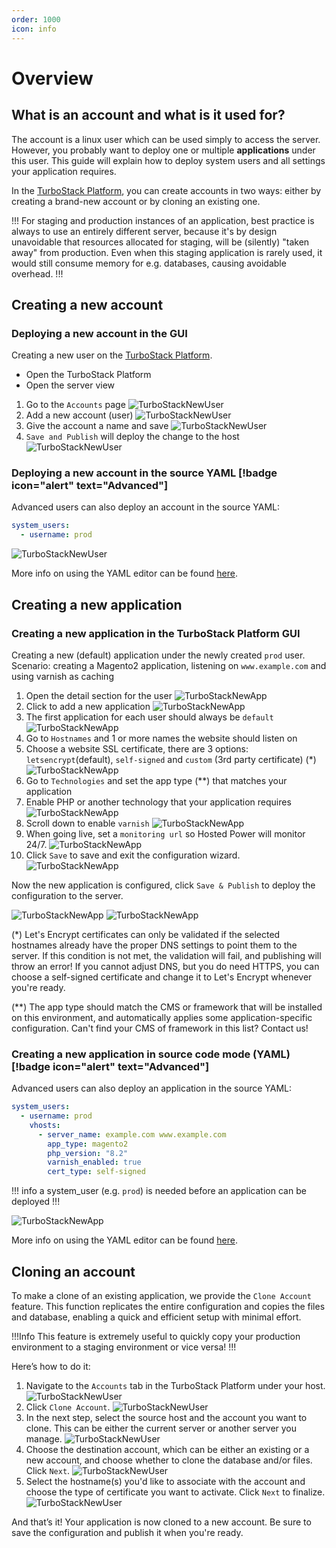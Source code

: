 ```yaml
---
order: 1000
icon: info
---
```

# Overview

## What is an account and what is it used for?

The account is a linux user which can be used simply to access the server. However, you probably want to deploy one or multiple **applications** under this user. This guide will explain how to deploy system users and all settings your application requires.

In the [TurboStack Platform](https://my.turbostack.app "TurboStack Platform"), you can create accounts in two ways: either by creating a brand-new account or by cloning an existing one.

!!!
For staging and production instances of an application, best practice is always to use an entirely different server, because it's by design unavoidable that resources allocated for staging, will be (silently) "taken away" from production. Even when this staging application is rarely used, it would still consume memory for e.g. databases, causing avoidable overhead.
!!!

## Creating a new account

### Deploying a new account in the GUI

Creating a new user on the [TurboStack Platform](https://my.turbostack.app "TurboStack Platform").

* Open the TurboStack Platform
* Open the server view

1. Go to the `Accounts` page
![TurboStackNewUser](../../../img/turbostackapp/newapp/tsa_user1.png)
2. Add a new account (user)
![TurboStackNewUser](../../../img/turbostackapp/newapp/tsa_user2.png)
3. Give the account a name and save
![TurboStackNewUser](../../../img/turbostackapp/newapp/tsa_user3.png)
4. `Save and Publish` will deploy the change to the host
![TurboStackNewUser](../../../img/turbostackapp/newapp/tsa_user4.png)

### Deploying a new account in the source YAML [!badge icon="alert" text="Advanced"]

Advanced users can also deploy an account in the source YAML:

```yaml
system_users:
  - username: prod
```

![TurboStackNewUser](../../../img/turbostackapp/newapp/tsa_user5.png)

More info on using the YAML editor can be found [here](../yaml.md).

## Creating a new application

### Creating a new application in the TurboStack Platform GUI

Creating a new (default) application under the newly created `prod` user.
Scenario: creating a Magento2 application, listening on `www.example.com` and using varnish as caching

1. Open the detail section for the user
![TurboStackNewApp](../../../img/turbostackapp/newapp/tsa_app1.png)
2. Click to add a new application
![TurboStackNewApp](../../../img/turbostackapp/newapp/tsa_app2.png)
3. The first application for each user should always be `default`
![TurboStackNewApp](../../../img/turbostackapp/newapp/tsa_app3.png)
4. Go to `Hostnames` and 1 or more names the website should listen on
5. Choose a website SSL certificate, there are 3 options: `letsencrypt`(default), `self-signed` and `custom` (3rd party certificate) (*)
![TurboStackNewApp](../../../img/turbostackapp/newapp/tsa_app4.png)
6. Go to `Technologies` and set the app type (**) that matches your application
7. Enable PHP or another technology that your application requires
![TurboStackNewApp](../../../img/turbostackapp/newapp/tsa_app5.png)
8. Scroll down to enable `varnish`
![TurboStackNewApp](../../../img/turbostackapp/newapp/tsa_app6.png)
9. When going live, set a `monitoring url` so Hosted Power will monitor 24/7.
![TurboStackNewApp](../../../img/turbostackapp/newapp/tsa_app7.png)
10. Click `Save` to save and exit the configuration wizard.
![TurboStackNewApp](../../../img/turbostackapp/newapp/tsa_app8.png)

Now the new application is configured, click `Save & Publish` to deploy the configuration to the server.

![TurboStackNewApp](../../../img/turbostackapp/newapp/tsa_app9.png)
![TurboStackNewApp](../../../img/turbostackapp/newapp/tsa_app10.png)

(*) Let's Encrypt certificates can only be validated if the selected hostnames already have the proper DNS settings to point them to the server. If this condition is not met, the validation will fail, and publishing will throw an error! If you cannot adjust DNS, but you do need HTTPS, you can choose a self-signed certificate and change it to Let's Encrypt whenever you're ready.

(**) The app type should match the CMS or framework that will be installed on this environment, and automatically applies some application-specific configuration. Can't find your CMS of framework in this list? Contact us!

### Creating a new application in source code mode (YAML) [!badge icon="alert" text="Advanced"]

Advanced users can also deploy an application in the source YAML:

```yaml
system_users:
  - username: prod
    vhosts:
      - server_name: example.com www.example.com
        app_type: magento2
        php_version: "8.2"
        varnish_enabled: true
        cert_type: self-signed
```

!!! info
a system_user (e.g. `prod`) is needed before an application can be deployed
!!!

![TurboStackNewApp](../../../img/turbostackapp/newapp/tsa_app11.png)

More info on using the YAML editor can be found [here](../yaml.md).

## Cloning an account

To make a clone of an existing application, we provide the `Clone Account` feature. This function replicates the entire configuration and copies the files and database, enabling a quick and efficient setup with minimal effort.

!!!Info
This feature is extremely useful to quickly copy your production environment to a staging environment or vice versa!
!!!

Here’s how to do it:

1. Navigate to the `Accounts` tab in the TurboStack Platform under your host.
![TurboStackNewUser](../../../img/turbostackapp/newapp/tsa_user6.png)
2. Click `Clone Account`.
![TurboStackNewUser](../../../img/turbostackapp/newapp/tsa_user7.png)
3. In the next step, select the source host and the account you want to clone. This can be either the current server or another server you manage.
![TurboStackNewUser](../../../img/turbostackapp/newapp/tsa_user8.png)
4. Choose the destination account, which can be either an existing or a new account, and choose whether to clone the database and/or files. Click `Next`. 
![TurboStackNewUser](../../../img/turbostackapp/newapp/tsa_user9.png)
5. Select the hostname(s) you'd like to associate with the account and choose the type of certificate you want to activate. Click `Next` to finalize.
![TurboStackNewUser](../../../img/turbostackapp/newapp/tsa_user10.png)

And that’s it! Your application is now cloned to a new account. Be sure to save the configuration and publish it when you're ready.




